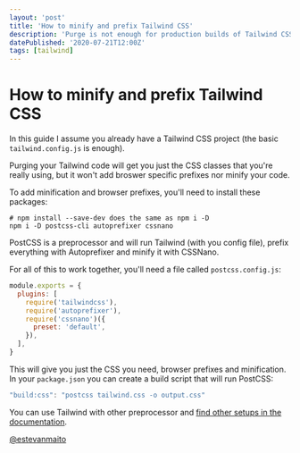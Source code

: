 ```yaml
---
layout: 'post'
title: 'How to minify and prefix Tailwind CSS'
description: 'Purge is not enough for production builds of Tailwind CSS. Go beyond and add prefixes and minify your code.'
datePublished: '2020-07-21T12:00Z'
tags: [tailwind]
---
```


# How to minify and prefix Tailwind CSS

In this guide I assume you already have a Tailwind CSS project (the basic `tailwind.config.js` is enough).

Purging your Tailwind code will get you just the CSS classes that you're really using, but it won't add broswer specific prefixes nor minify your code.

To add minification and browser prefixes, you'll need to install these packages:

```shell
# npm install --save-dev does the same as npm i -D
npm i -D postcss-cli autoprefixer cssnano
```

PostCSS is a preprocessor and will run Tailwind (with you config file), prefix everything with Autoprefixer and minify it with CSSNano.

For all of this to work together, you'll need a file called `postcss.config.js`:

```js
module.exports = {
  plugins: [
    require('tailwindcss'),
    require('autoprefixer'),
    require('cssnano')({
      preset: 'default',
    }),
  ],
}
```

This will give you just the CSS you need, browser prefixes and minification. In your `package.json` you can create a build script that will run PostCSS:

```js
"build:css": "postcss tailwind.css -o output.css"
```

You can use Tailwind with other preprocessor and [find other setups in the documentation](https://tailwindcss.com/docs/using-with-preprocessors/).

[@estevanmaito](https://twitter.com/estevanmaito)
